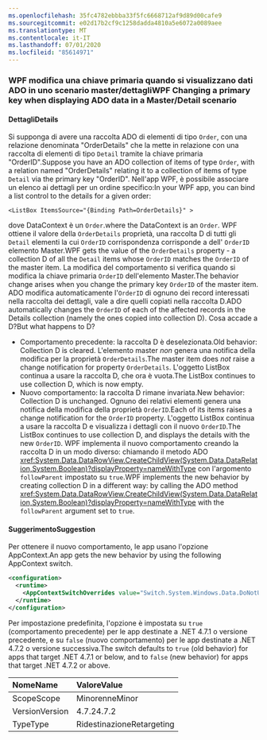 ```yaml
---
ms.openlocfilehash: 35fc4782ebbba33f5fc6668712af9d89d00cafe9
ms.sourcegitcommit: e02d17b2cf9c1258dadda4810a5e6072a0089aee
ms.translationtype: MT
ms.contentlocale: it-IT
ms.lasthandoff: 07/01/2020
ms.locfileid: "85614971"
---
```

### <a name="wpf-changing-a-primary-key-when-displaying-ado-data-in-a-masterdetail-scenario"></a><span data-ttu-id="47ed5-101">WPF modifica una chiave primaria quando si visualizzano dati ADO in uno scenario master/dettagli</span><span class="sxs-lookup"><span data-stu-id="47ed5-101">WPF Changing a primary key when displaying ADO data in a Master/Detail scenario</span></span>

#### <a name="details"></a><span data-ttu-id="47ed5-102">Dettagli</span><span class="sxs-lookup"><span data-stu-id="47ed5-102">Details</span></span>

<span data-ttu-id="47ed5-103">Si supponga di avere una raccolta ADO di elementi di tipo `Order`, con una relazione denominata &quot;OrderDetails&quot; che la mette in relazione con una raccolta di elementi di tipo `Detail` tramite la chiave primaria &quot;OrderID&quot;.</span><span class="sxs-lookup"><span data-stu-id="47ed5-103">Suppose you have an ADO collection of items of type `Order`, with a relation named &quot;OrderDetails&quot; relating it to a collection of items of type `Detail` via the primary key &quot;OrderID&quot;.</span></span> <span data-ttu-id="47ed5-104">Nell'app WPF, è possibile associare un elenco ai dettagli per un ordine specifico:</span><span class="sxs-lookup"><span data-stu-id="47ed5-104">In your WPF app, you can bind a list control to the details for a given order:</span></span>

```xaml
<ListBox ItemsSource="{Binding Path=OrderDetails}" >
```

<span data-ttu-id="47ed5-105">dove DataContext è un `Order`.</span><span class="sxs-lookup"><span data-stu-id="47ed5-105">where the DataContext is an `Order`.</span></span> <span data-ttu-id="47ed5-106">WPF ottiene il valore della `OrderDetails` proprietà, una raccolta D di tutti gli `Detail` elementi la cui `OrderID` corrispondenza corrisponde a dell' `OrderID` elemento Master.</span><span class="sxs-lookup"><span data-stu-id="47ed5-106">WPF gets the value of the `OrderDetails` property - a collection D of all the `Detail` items whose `OrderID` matches the `OrderID` of the master item.</span></span> <span data-ttu-id="47ed5-107">La modifica del comportamento si verifica quando si modifica la chiave primaria `OrderID` dell'elemento Master.</span><span class="sxs-lookup"><span data-stu-id="47ed5-107">The behavior change arises when you change the primary key `OrderID` of the master item.</span></span> <span data-ttu-id="47ed5-108">ADO modifica automaticamente l'`OrderID` di ognuno dei record interessati nella raccolta dei dettagli, vale a dire quelli copiati nella raccolta D.</span><span class="sxs-lookup"><span data-stu-id="47ed5-108">ADO automatically changes the `OrderID` of each of the affected records in the Details collection (namely the ones copied into collection D).</span></span>  <span data-ttu-id="47ed5-109">Cosa accade a D?</span><span class="sxs-lookup"><span data-stu-id="47ed5-109">But what happens to D?</span></span>

- <span data-ttu-id="47ed5-110">Comportamento precedente: la raccolta D è deselezionata.</span><span class="sxs-lookup"><span data-stu-id="47ed5-110">Old behavior: Collection D is cleared.</span></span> <span data-ttu-id="47ed5-111">L'elemento master *non* genera una notifica della modifica per la proprietà `OrderDetails`.</span><span class="sxs-lookup"><span data-stu-id="47ed5-111">The master item does *not* raise a change notification for property `OrderDetails`.</span></span> <span data-ttu-id="47ed5-112">L'oggetto ListBox continua a usare la raccolta D, che ora è vuota.</span><span class="sxs-lookup"><span data-stu-id="47ed5-112">The ListBox continues to use collection D, which is now empty.</span></span>
- <span data-ttu-id="47ed5-113">Nuovo comportamento: la raccolta D rimane invariata.</span><span class="sxs-lookup"><span data-stu-id="47ed5-113">New behavior:  Collection D is unchanged.</span></span> <span data-ttu-id="47ed5-114">Ognuno dei relativi elementi genera una notifica della modifica della proprietà `OrderID`.</span><span class="sxs-lookup"><span data-stu-id="47ed5-114">Each of its items raises a change notification for the `OrderID` property.</span></span> <span data-ttu-id="47ed5-115">L'oggetto ListBox continua a usare la raccolta D e visualizza i dettagli con il nuovo `OrderID`.</span><span class="sxs-lookup"><span data-stu-id="47ed5-115">The ListBox continues to use collection D, and displays the details with the new `OrderID`.</span></span> <span data-ttu-id="47ed5-116">WPF implementa il nuovo comportamento creando la raccolta D in un modo diverso: chiamando il metodo ADO <xref:System.Data.DataRowView.CreateChildView(System.Data.DataRelation,System.Boolean)?displayProperty=nameWithType> con l'argomento `followParent` impostato su `true`.</span><span class="sxs-lookup"><span data-stu-id="47ed5-116">WPF implements the new behavior by creating collection D in a different way:  by calling the ADO method <xref:System.Data.DataRowView.CreateChildView(System.Data.DataRelation,System.Boolean)?displayProperty=nameWithType> with the `followParent` argument set to `true`.</span></span>

#### <a name="suggestion"></a><span data-ttu-id="47ed5-117">Suggerimento</span><span class="sxs-lookup"><span data-stu-id="47ed5-117">Suggestion</span></span>

<span data-ttu-id="47ed5-118">Per ottenere il nuovo comportamento, le app usano l'opzione AppContext.</span><span class="sxs-lookup"><span data-stu-id="47ed5-118">An app gets the new behavior by using the following AppContext switch.</span></span>

```xml
<configuration>
  <runtime>
    <AppContextSwitchOverrides value="Switch.System.Windows.Data.DoNotUseFollowParentWhenBindingToADODataRelation=false"/>
  </runtime>
</configuration>
```

<span data-ttu-id="47ed5-119">Per impostazione predefinita, l'opzione è impostata su `true` (comportamento precedente) per le app destinate a .NET 4.7.1 o versione precedente, e su `false` (nuovo comportamento) per le app destinate a .NET 4.7.2 o versione successiva.</span><span class="sxs-lookup"><span data-stu-id="47ed5-119">The switch defaults to `true` (old behavior) for apps that target .NET 4.7.1 or below, and to `false` (new behavior) for apps that target .NET 4.7.2 or above.</span></span>

| <span data-ttu-id="47ed5-120">Nome</span><span class="sxs-lookup"><span data-stu-id="47ed5-120">Name</span></span>    | <span data-ttu-id="47ed5-121">Valore</span><span class="sxs-lookup"><span data-stu-id="47ed5-121">Value</span></span>       |
|:--------|:------------|
| <span data-ttu-id="47ed5-122">Scope</span><span class="sxs-lookup"><span data-stu-id="47ed5-122">Scope</span></span>   | <span data-ttu-id="47ed5-123">Minorenne</span><span class="sxs-lookup"><span data-stu-id="47ed5-123">Minor</span></span>       |
| <span data-ttu-id="47ed5-124">Version</span><span class="sxs-lookup"><span data-stu-id="47ed5-124">Version</span></span> | <span data-ttu-id="47ed5-125">4.7.2</span><span class="sxs-lookup"><span data-stu-id="47ed5-125">4.7.2</span></span>       |
| <span data-ttu-id="47ed5-126">Type</span><span class="sxs-lookup"><span data-stu-id="47ed5-126">Type</span></span>    | <span data-ttu-id="47ed5-127">Ridestinazione</span><span class="sxs-lookup"><span data-stu-id="47ed5-127">Retargeting</span></span> |
